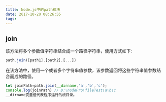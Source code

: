 ```yaml
---
title: Node.js中的path模块
date: 2017-10-20 08:26:55
tags:
---
```

## join
该方法将多个参数值字符串结合成一个路径字符串，使用方式如下:
```javascript
path.join([path1],[path2],[...])
```
在该方法中，使用一个或者多个字符串值参数，该参数返回将这些字符串值参数结合而成的路径。
```javascript
let joinPath=path.join(__dirname,'a','b','c');
console.log(joinPath) // D:\nodePro\fileTest\a\b\c
__dirname变量值代表程序运行的根目录。
```
